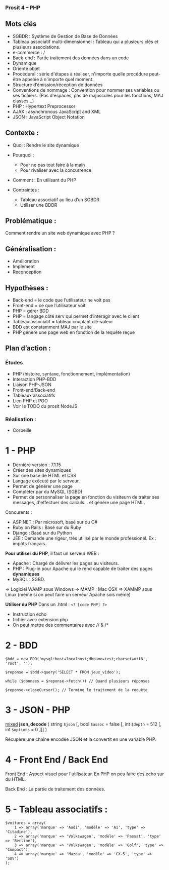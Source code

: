 
### Prosit 4 – PHP
 
## Mots clés
 
- SGBDR : Système de Gestion de Base de Données
- Tableau associatif multi-dimensionnel :  Tableau qui a plusieurs clés et plusieurs associations.
- e-commerce : /
- Back-end : Partie traitement des données dans un code
- Dynamique
- Orienté objet
- Procédural : série d'étapes à réaliser, n'importe quelle procédure peut-être appelée à n'importe quel moment.
- Structure d’émission/réception de données 
- Conventions de nommage : Convention pour nommer ses variables ou ses fichiers. (Pas d'espaces, pas de majuscules pour les fonctions, MAJ classes...)
- PHP : Hypertext Preprocessor
- AJAX : asynchronous JavaScript and XML
- JSON : JavaScript Object Notation
 
 
## Contexte :
 
- Quoi :
Rendre le site dynamique
 
- Pourquoi :
  - Pour ne pas tout faire à la main
  - Pour rivaliser avec la concurrence
 
- Comment :
En utilisant du PHP
 
- Contraintes :
  - Tableau associatif au lieu d’un SGBDR
  - Utiliser une BDDR
 
## Problématique :
Comment rendre un site web dynamique avec PHP ?
 
## Généralisation :
- Amélioration
- Implement
- Reconception
 
## Hypothèses :
 
- Back-end = le code que l’utilisateur ne voit pas
- Front-end = ce que l’utilisateur voit
- PHP = gérer BDD
- PHP = langage côté serv qui permet d’interagir avec le client
- Tableau associatif = tableau couplant clé-valeur
- BDD est constamment MAJ par le site
- PHP génère une page web en fonction de la requête reçue
 
## Plan d’action :
 
### Études
- PHP (histoire, syntaxe, fonctionnement, implémentation)
- Interaction PHP-BDD
- Liaison PHP-JSON
- Front-end/Back-end
- Tableaux associatifs
- Lien PHP et POO
- Voir le TODO du prosit NodeJS
 
### Réalisation :
- Corbeille


# 1 - PHP

- Dernière version : 7.1.15
- Créer des sites dynamiques
- Sur une base de HTML et CSS
- Langage exécuté par le serveur. 
- Permet de générer une page
- Compléter par du MySQL (SGBD)
- Permet de personnaliser la page en fonction du visiteurn de traiter ses messages, d'effectuer des calculs... et génère une page HTML.

Concurents :
- ASP.NET : Par microsoft, basé sur du C# 
- Ruby on Rails : Basé sur du Ruby
- Django : Basé sur du Python
- JEE : Demande une rigeur, très utilisé par le monde professionel. Ex : impôts français.

 **Pour utiliser du PHP**, il faut un serveur WEB :
 - Apache : Chargé de délivrer les pages au visiteurs. 
 - PHP : Plug-in pour Apache qui le rend capable de traiter des pages **dynamiques**
 - MySQL : SGBD.
 
 => Logiciel WAMP sous Windows 
 => MAMP : Mac OSX
 => XAMMP sous Linux (même si on peut faire un serveur Apache sois même)


**Utiliser du PHP**
Dans un .html :
`<? [code PHP] ?>`

- Instruction echo
- fichier avec extension.php
- On peut mettre des commentaires avec // & /* 

# 2 - BDD

```
$bdd = new PDO('mysql:host=localhost;dbname=test;charset=utf8', 'root', '');
```

```
$reponse = $bdd->query('SELECT * FROM jeux_video');
```

```
while ($donnees = $reponse->fetch()) // Quand plusieurs réponses
```

```
$reponse->closeCursor(); // Termine le traitement de la requête
```

# 3 - JSON - PHP

[mixed](http://php.net/manual/fr/language.pseudo-types.php#language.types.mixed) **json_decode** ( string `$json` \[, bool `$assoc` = false \[, int `$depth` = 512 \[, int `$options` = 0 \]\]\] )

Récupère une chaîne encodée JSON et la convertit en une variable PHP.


# 4 - Front End / Back End

Front End : Aspect visuel pour l'utilisateur. En PHP on peu faire des echo sur du HTML.

Back End : La partie de traitement des données.

# 5 - Tableau associatifs : 

````
$voitures = array(
    1 => array('marque' => 'Audi', 'modèle' => 'A1', 'type' => 'Citadine'),
    2 => array('marque' => 'Volkswagen', 'modèle' => 'Passat', 'type' => 'Berline'),
    3 => array('marque' => 'Volkswagen', 'modèle' => 'Golf', 'type' => 'Compact'),
    4 => array('marque' => 'Mazda', 'modèle' => 'CX-5', 'type' => 'SUV')
);
````



